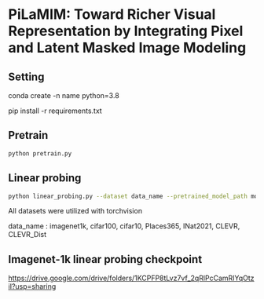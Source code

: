 # PiLaMIM: Toward Richer Visual Representation by Integrating Pixel and Latent Masked Image Modeling

## Setting
conda create -n name python=3.8

pip install -r requirements.txt

## Pretrain
```bash
python pretrain.py
```

## Linear probing
```bash
python linear_probing.py --dataset data_name --pretrained_model_path model_path
```

All datasets were utilized with torchvision

data_name : imagenet1k, cifar100, cifar10, Places365, INat2021, CLEVR, CLEVR_Dist

## Imagenet-1k linear probing checkpoint
https://drive.google.com/drive/folders/1KCPFP8tLvz7vf_2qRlPcCamRIYqOtziI?usp=sharing
